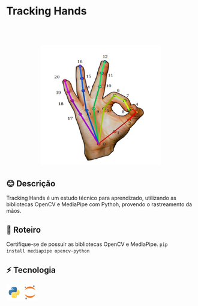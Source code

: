 # Tracking Hands
<h1 align="center">
  <br>
  <img src="https://github.com/kelsenlima/tracking-hands/blob/main/keypoints_hand.png" alt="Kelsen Lima" height="320" width="320">
</h1>

## :blush: **Descrição**

Tracking Hands é um estudo técnico para aprendizado, utilizando as bibliotecas OpenCV e MediaPipe com Pythoh, provendo o rastreamento da mãos.

## :dizzy: **Roteiro**

Certifique-se de possuir as bibliotecas OpenCV e MediaPipe.
<code>pip install mediapipe opencv-python</code>

## :zap: **Tecnologia**

<img align="left" alt="Python" width="42px" src="https://raw.githubusercontent.com/github/explore/80688e429a7d4ef2fca1e82350fe8e3517d3494d/topics/python/python.png" />
<img align="left" alt="Jupyter Notebook" width="42px" src="https://raw.githubusercontent.com/github/explore/80688e429a7d4ef2fca1e82350fe8e3517d3494d/topics/jupyter-notebook/jupyter-notebook.png" />

<br>
<br>


